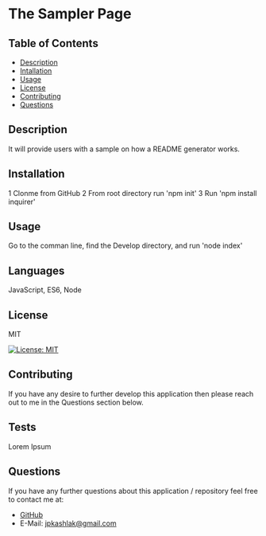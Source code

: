 
# The Sampler Page

## Table of Contents
* [Description](#description)
* [Intallation](#installation)
* [Usage](#usage)
* [License](#license)
* [Contributing](#contributing)
* [Questions](#questions)

## Description
It will provide users with a sample on how a README generator works.

## Installation
1 Clonme from GitHub 2 From root directory run 'npm init' 3 Run 'npm install inquirer'

## Usage
Go to the comman line, find the Develop directory, and run 'node index'

## Languages
 JavaScript, ES6, Node


  ## License
  MIT
  

  [![License: MIT](https://img.shields.io/badge/License-MIT-blue.svg)](https://opensource.org/licenses/MIT)
  

## Contributing
If you have any desire to further develop this application then please reach out to me in the Questions section below.

## Tests
Lorem Ipsum

## Questions
If you have any further questions about this application / repository feel free to contact me at: 
* [GitHub](https://github.com/jpkashlak)
* E-Mail: jpkashlak@gmail.com
